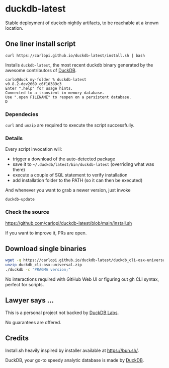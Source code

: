 # duckdb-latest

Stable deployment of duckdb nightly artifacts, to be reachable at a known location.

## One liner install script
```
curl https://carlopi.github.io/duckdb-latest/install.sh | bash
```
Installs `duckdb-latest`, the most recent duckdb binary generated by the awesome contributors of [DuckDB](https://github.com/duckdb/duckdb).
```
carlo@duck my-folder % duckdb-latest
v0.8.2-dev2669 c6f10389c3
Enter ".help" for usage hints.
Connected to a transient in-memory database.
Use ".open FILENAME" to reopen on a persistent database.
D 
```
### Dependecies
`curl` and `unzip` are required to execute the script successfully.

### Details
Every script invocation will:
* trigger a download of the auto-detected package
* save it to  `~/.duckdb/latest/bin/duckdb-latest` (overriding what was there)
* execute a couple of SQL statement to verify installation
* add installation folder to the PATH (so it can then be executed)

And whenever you want to grab a newer version, just invoke
```
duckdb-update
```
### Check the source
https://github.com/carlopi/duckdb-latest/blob/main/install.sh

If you want to improve it, PRs are open.

## Download single binaries
```bash
wget -q https://carlopi.github.io/duckdb-latest/duckdb_cli-osx-universal.zip
unzip duckdb_cli-osx-universal.zip
./duckdb -c "PRAGMA version;"
```

No interactions required with GitHub Web UI or figuring out gh CLI syntax, perfect for scripts.

## Lawyer says ...
This is a personal project not backed by [DuckDB Labs](https://duckdblabs.org).

No guarantees are offered.

## Credits
Install.sh heavily inspired by installer available at https://bun.sh/.

DuckDB, your go-to speedy analytic database is made by [DuckDB](https://duckdb.org).
